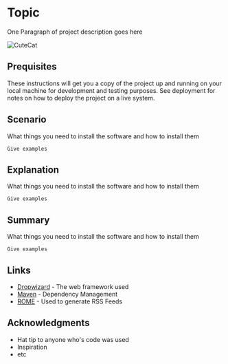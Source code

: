 # Topic

One Paragraph of project description goes here

![CuteCat](https://i.ytimg.com/vi/W-PBFMECvTE/maxresdefault.jpg)

## Prequisites

These instructions will get you a copy of the project up and running on your local machine for development and testing purposes. See deployment for notes on how to deploy the project on a live system.

## Scenario

What things you need to install the software and how to install them

```
Give examples
```

## Explanation

What things you need to install the software and how to install them

```
Give examples
```

## Summary

What things you need to install the software and how to install them

```
Give examples
```

## Links

* [Dropwizard](http://www.dropwizard.io/1.0.2/docs/) - The web framework used
* [Maven](https://maven.apache.org/) - Dependency Management
* [ROME](https://rometools.github.io/rome/) - Used to generate RSS Feeds

## Acknowledgments

* Hat tip to anyone who's code was used
* Inspiration
* etc

